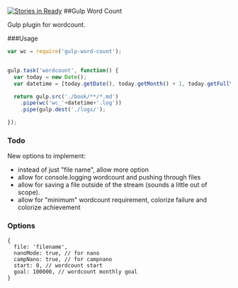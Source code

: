 [![Stories in Ready](https://badge.waffle.io/AntJanus/gulp-word-count.png?label=ready&title=Ready)](https://waffle.io/AntJanus/gulp-word-count)
##Gulp Word Count

Gulp plugin for wordcount.

###Usage

````js
var wc = require('gulp-word-count');


gulp.task('wordcount', function() {
  var today = new Date();
  var datetime = [today.getDate(), today.getMonth() + 1, today.getFullYear()].join('_');

  return gulp.src('./book/**/*.md')
    .pipe(wc('wc_'+datetime+'.log'))
    .pipe(gulp.dest('./logs/');

});
````

### Todo

New options to implement:

* instead of just "file name", allow more option
* allow for console.logging wordcount and pushing through files
* allow for saving a file outside of the stream (sounds a little out of scope).
* allow for "minimum" wordcount requirement, colorize failure and colorize achievement


### Options

````
{
  file: 'filename',
  nanoMode: true, // for nano
  campNano: true, // for campnano
  start: 0, // wordcount start
  goal: 100000, // wordcount monthly goal
}
````
